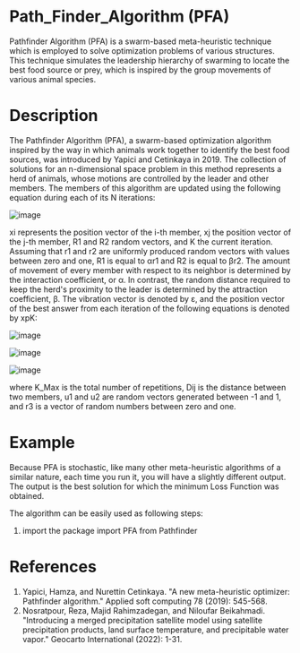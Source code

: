 # Path_Finder_Algorithm (PFA)
Pathfinder Algorithm (PFA) is a swarm-based meta-heuristic technique which is employed to solve optimization problems of various structures. This technique simulates the leadership hierarchy of swarming to locate the best food source or prey, which is inspired by the group movements of various animal species.

# Description
The Pathfinder Algorithm (PFA), a swarm-based optimization algorithm inspired by the way in which animals work together to identify the best food sources, was introduced by Yapici and Cetinkaya in 2019. The collection of solutions for an n-dimensional space problem in this method represents a herd of animals, whose motions are controlled by the leader and other members. The members of this algorithm are updated using the following equation during each of its N iterations: 

 ![image](https://user-images.githubusercontent.com/93834390/218518989-779f71fb-c341-45d6-a811-80845d7f8dce.png)
 
 
xi represents the position vector of the i-th member, xj the position vector of the j-th member, R1 and R2 random vectors, and K the current iteration. Assuming that r1 and r2 are uniformly produced random vectors with values between zero and one, R1 is equal to αr1 and R2 is equal to βr2. The amount of movement of every member with respect to its neighbor is determined by the interaction coefficient, or α. In contrast, the random distance required to keep the herd's proximity to the leader is determined by the attraction coefficient, β. The vibration vector is denoted by ε, and the position vector of the best answer from each iteration of the following equations is denoted by xpK: 

![image](https://user-images.githubusercontent.com/93834390/218519448-c47daa63-3ea1-43e1-9ab8-27c1b5bb6f76.png)

![image](https://user-images.githubusercontent.com/93834390/218519501-4fc15738-db60-4c4b-aa7e-66dc1f74db08.png)

![image](https://user-images.githubusercontent.com/93834390/218519576-42c72fc9-3e4d-4573-9665-c272f505d96e.png)

where K_Max is the total number of repetitions, Dij is the distance between two members, u1 and u2 are random vectors generated between -1 and 1, and r3 is a vector of random numbers between zero and one.

# Example
Because PFA is stochastic, like many other meta-heuristic algorithms of a similar nature, each time you run it, you will have a slightly different output. The output is the best solution for which the minimum Loss Function was obtained.

The algorithm can be easily used as following steps:

1) import the package
import PFA from Pathfinder





# References
1. Yapici, Hamza, and Nurettin Cetinkaya. "A new meta-heuristic optimizer: Pathfinder algorithm." Applied soft computing 78 (2019): 545-568.
2. Nosratpour, Reza, Majid Rahimzadegan, and Niloufar Beikahmadi. "Introducing a merged precipitation satellite model using satellite precipitation products, land surface temperature, and precipitable water vapor." Geocarto International (2022): 1-31.


